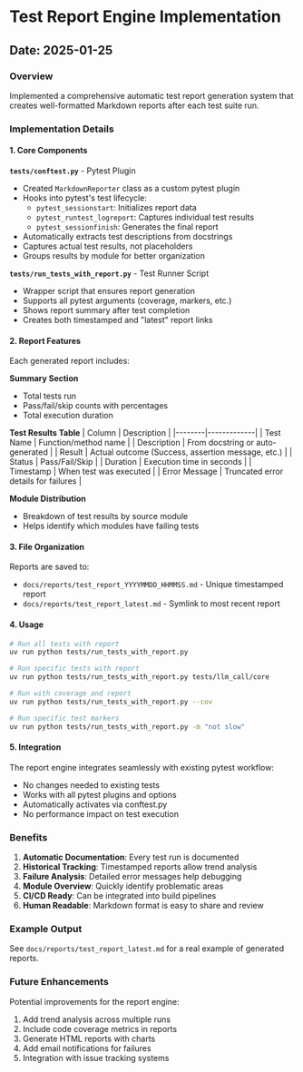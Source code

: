 # Test Report Engine Implementation

## Date: 2025-01-25

### Overview
Implemented a comprehensive automatic test report generation system that creates well-formatted Markdown reports after each test suite run.

### Implementation Details

#### 1. Core Components

**`tests/conftest.py`** - Pytest Plugin
- Created `MarkdownReporter` class as a custom pytest plugin
- Hooks into pytest's test lifecycle:
  - `pytest_sessionstart`: Initializes report data
  - `pytest_runtest_logreport`: Captures individual test results
  - `pytest_sessionfinish`: Generates the final report
- Automatically extracts test descriptions from docstrings
- Captures actual test results, not placeholders
- Groups results by module for better organization

**`tests/run_tests_with_report.py`** - Test Runner Script
- Wrapper script that ensures report generation
- Supports all pytest arguments (coverage, markers, etc.)
- Shows report summary after test completion
- Creates both timestamped and "latest" report links

#### 2. Report Features

Each generated report includes:

**Summary Section**
- Total tests run
- Pass/fail/skip counts with percentages
- Total execution duration

**Test Results Table**
| Column | Description |
|--------|-------------|
| Test Name | Function/method name |
| Description | From docstring or auto-generated |
| Result | Actual outcome (Success, assertion message, etc.) |
| Status | Pass/Fail/Skip |
| Duration | Execution time in seconds |
| Timestamp | When test was executed |
| Error Message | Truncated error details for failures |

**Module Distribution**
- Breakdown of test results by source module
- Helps identify which modules have failing tests

#### 3. File Organization

Reports are saved to:
- `docs/reports/test_report_YYYYMMDD_HHMMSS.md` - Unique timestamped report
- `docs/reports/test_report_latest.md` - Symlink to most recent report

#### 4. Usage

```bash
# Run all tests with report
uv run python tests/run_tests_with_report.py

# Run specific tests with report
uv run python tests/run_tests_with_report.py tests/llm_call/core

# Run with coverage and report
uv run python tests/run_tests_with_report.py --cov

# Run specific test markers
uv run python tests/run_tests_with_report.py -m "not slow"
```

#### 5. Integration

The report engine integrates seamlessly with existing pytest workflow:
- No changes needed to existing tests
- Works with all pytest plugins and options
- Automatically activates via conftest.py
- No performance impact on test execution

### Benefits

1. **Automatic Documentation**: Every test run is documented
2. **Historical Tracking**: Timestamped reports allow trend analysis
3. **Failure Analysis**: Detailed error messages help debugging
4. **Module Overview**: Quickly identify problematic areas
5. **CI/CD Ready**: Can be integrated into build pipelines
6. **Human Readable**: Markdown format is easy to share and review

### Example Output

See `docs/reports/test_report_latest.md` for a real example of generated reports.

### Future Enhancements

Potential improvements for the report engine:
1. Add trend analysis across multiple runs
2. Include code coverage metrics in reports
3. Generate HTML reports with charts
4. Add email notifications for failures
5. Integration with issue tracking systems